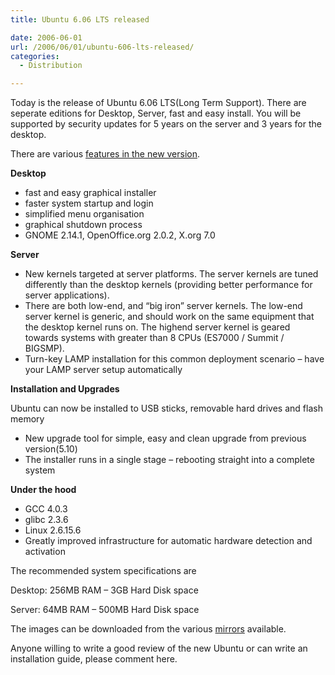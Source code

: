 ```yaml
---
title: Ubuntu 6.06 LTS released

date: 2006-06-01
url: /2006/06/01/ubuntu-606-lts-released/
categories:
  - Distribution

---
```

Today is the release of Ubuntu 6.06 LTS(Long Term Support). There are seperate editions for Desktop, Server, fast and easy install. You will be supported by security updates for 5 years on the server and 3 years for the desktop.

There are various [features in the new version][1].

**Desktop**

  * fast and easy graphical installer
  * faster system startup and login
  * simplified menu organisation
  * graphical shutdown process
  * GNOME 2.14.1, OpenOffice.org 2.0.2, X.org 7.0

<span style="font-weight: bold">Server</span>

  * New kernels targeted at server platforms. The server kernels are tuned differently than the desktop kernels (providing better performance for server applications).
  * There are both low-end, and &#8220;big iron&#8221; server kernels. The low-end server kernel is generic, and should work on the same equipment that the desktop kernel runs on. The highend server kernel is geared towards systems with greater than 8 CPUs (ES7000 / Summit / BIGSMP).
  * Turn-key LAMP installation for this common deployment scenario &#8211; have your LAMP server setup automatically

<p style="font-weight: bold">
  Installation and Upgrades
</p>

Ubuntu can now be installed to USB sticks, removable hard drives and flash memory

  * New upgrade tool for simple, easy and clean upgrade from previous version(5.10)
  * The installer runs in a single stage &#8211; rebooting straight into a complete system

<span style="font-weight: bold">Under the hood</span>

  * GCC 4.0.3
  * glibc 2.3.6
  * Linux 2.6.15.6
  * Greatly improved infrastructure for automatic hardware detection and activation

The recommended system specifications are

Desktop: 256MB RAM &#8211; 3GB Hard Disk space
  
Server: 64MB RAM &#8211; 500MB Hard Disk space

The images can be downloaded from the various [mirrors][2] available.

Anyone willing to write a good review of the new Ubuntu or can write an installation guide, please comment here.

 [1]: http://www.ubuntu.com/download/releasenotes/606
 [2]: http://www.ubuntu.com/download